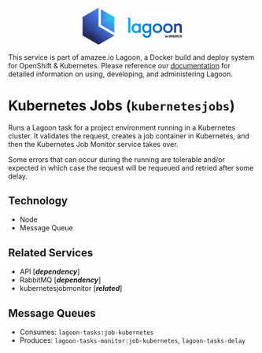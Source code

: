 <p align="center"><img
src="https://raw.githubusercontent.com/amazeeio/lagoon/master/docs/images/lagoon-logo.png"
alt="The Lagoon logo is a blue hexagon split in two pieces with an L-shaped cut"
width="40%"></p>

This service is part of amazee.io Lagoon, a Docker build and deploy system for
OpenShift & Kubernetes. Please reference our [documentation] for detailed
information on using, developing, and administering Lagoon.

# Kubernetes Jobs (`kubernetesjobs`)

Runs a Lagoon task for a project environment running in a Kubernetes cluster. It
validates the request, creates a job container in Kubernetes, and then the
Kubernetes Job Monitor service takes over.

Some errors that can occur during the running are tolerable and/or expected in
which case the request will be requeued and retried after some delay.

## Technology

* Node
* Message Queue

## Related Services

* API [***dependency***]
* RabbitMQ [***dependency***]
* kubernetesjobmonitor [***related***]

## Message Queues

* Consumes: `lagoon-tasks:job-kubernetes`
* Produces: `lagoon-tasks-monitor:job-kubernetes`, `lagoon-tasks-delay`

[documentation]: https://lagoon.readthedocs.io/
